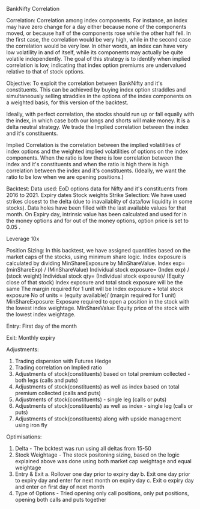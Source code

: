 BankNifty Correlation

Correlation:
Correlation among index components. For instance, an index may have zero change for a day either because none of the components moved, or because half of the components rose while the other half fell. In the first case, the correlation would be very high, while in the second case the correlation would be very low. In other words, an index can have very low volatility in and of itself, while its components may actually be quite volatile independently. The goal of this strategy is to identify when implied correlation is low, indicating that index option premiums are undervalued relative to that of stock options.

Objective:
To exploit the correlation between BankNifty and it's constituents. This can be achieved by buying index option straddles and simultaneously selling straddles in the options of the index components on a weighted basis, for this version of the backtest.

Ideally, with perfect correlation, the stocks should run up or fall equally with the index, in which case both our longs and shorts will make money. It is a delta neutral strategy. We trade the Implied correlation between the index and it's constituents.

Implied Correlation is the correlation between the implied volatilities of index options and the weighted implied volatilities of options on the index components. When the ratio is low there is low correlation between the index and it's constituents and when the ratio is high there is high correlation between the index and it's constituents. (Ideally, we want the ratio to be low when we are opening positions.)

Backtest:
Data used:
EoD options data for Nifty and it's constituents from 2016 to 2021.
Expiry dates
Stock weights
Strike Selection: We have used strikes closest to the delta (due to inavailablity of data/low liquidity in some stocks).
Data holes have been filled with the last available values for that month. On Expiry day, intrinsic value has been calculated and used for in the money options and for out of the money options, option price is set to 0.05 .

Leverage
10x

Position Sizing:
In this backtest, we have assigned quantities based on the market caps of the stocks, using minimum share logic.
Index exposure is calculated by dividing MinShareExposure by MinShareValue.
Index exp= (minShareExp) / (MinShareValue)
Individual stock exposure= (Index exp) / (stock weight)
Individual stock qty= (Individual stock exposure)/ (Equity close of that stock)
Index exposure and total stock exposure will be the same
The margin required for 1 unit will be Index exposure + total stock exposure
No of units = (equity available)/ (margin required for 1 unit)
MinShareExposure: Exposure required to open a position in the stock with the lowest index weightage. MinShareValue: Equity price of the stock with the lowest index weightage.

Entry:
First day of the month

Exit:
Monthly expiry

Adjustments:
1. Trading dispersion with Futures Hedge
2. Trading correlation on Implied ratio
3. Adjustments of stock(constituents) based on total premium collected - both legs (calls and puts)
4. Adjustments of stock(constituents) as well as index based on total premium collected (calls and puts)
5. Adjustments of stock(constituents) - single leg (calls or puts)
6. Adjustments of stock(constituents) as well as index  - single leg (calls or puts)
7. Adjustments of stock(constituents) along with upside management using iron fly

Optimisations:
1. Delta - The bcktest was run using all deltas from 15-50
2. Stock Weightage - The stock positoning sizing, based on the logic explained above was done using both market cap weightage and equal weightage
3. Entry & Exit
  a. Rollover one day prior to expiry day
  b. Exit one day prior to expiry day and enter for next month on expiry day
  c. Exit o expiry day and enter on first day of next month
4. Type of Options - Tried opening only call positions, only put positions, opening both calls and puts together
